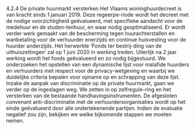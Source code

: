 4.2.4 De private huurmarkt versterken Het Vlaams woninghuurdecreet is van kracht sinds 1 januari 2019. Deze regeerpe-riode wordt het decreet met de nodige voorzichtigheid geëvalueerd, met specifieke aandacht voor de medehuur en de studen-tenhuur, en waar nodig geoptimaliseerd. Er wordt verder werk gemaakt van de bescherming tegen huurachterstallen en wanbetaling voor de verhuurder enerzijds en continue huisvesting voor de huurder anderzijds. Het herwerkte ‘Fonds ter bestrij-ding van de uithuiszettingen’ zal op 1 juni 2020 in werking treden. Uiterlijk na 2 jaar werking wordt het fonds geëvalueerd en zo nodig bijgestuurd. We onderzoeken het opstellen van een dynamische lijst voor malafide huurders en verhuurders met respect voor de privacy-wetgeving en waarbij we duidelijke criteria bepalen voor opname op en schrapping van deze lijst. Inzake de aanpak van discriminatie op de private huurmarkt, gaan we verder op de ingeslagen weg. We zetten in op zelfregule-ring en het versterken van de bestaande handhavingsinstrumenten. De afgesloten convenant anti-discriminatie met de verhuurdersorganisaties wordt op het einde geëvalueerd door alle ondertekenende partijen. Indien de evaluatie negatief zou zijn, bekijken we welke bijkomende stappen we moeten nemen. 